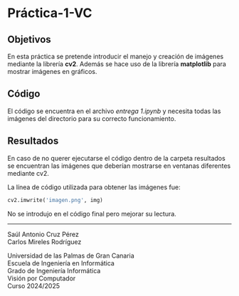 # Práctica-1-VC

## Objetivos

En esta práctica se pretende introducir el manejo y creación de imágenes mediante la librería **cv2**. Además se hace uso de la librería **matplotlib** para mostrar imágenes en gráficos.

## Código

El código se encuentra en el archivo *entrega 1.ipynb* y necesita todas las imágenes del directorio para su correcto funcionamiento.

## Resultados

En caso de no querer ejecutarse el código dentro de la carpeta resultados se encuentran las imágenes que deberían mostrarse en ventanas diferentes mediante cv2.

La línea de código utilizada para obtener las imágenes fue:

```python
cv2.imwrite('imagen.png', img)
```

No se introdujo en el código final pero mejorar su lectura.

---
Saúl Antonio Cruz Pérez  
Carlos Mireles Rodríguez  

Universidad de las Palmas de Gran Canaria  
Escuela de Ingeniería en Informática  
Grado de Ingeniería Informática  
Visión por Computador  
Curso 2024/2025

